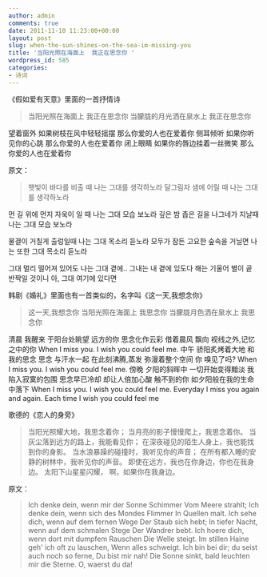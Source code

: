```yaml
---
author: admin
comments: true
date: 2011-11-10 11:23:00+00:00
layout: post
slug: when-the-sun-shines-on-the-sea-im-missing-you
title: '当阳光照在海面上  我正在思念你 '
wordpress_id: 585
categories:
- 诗词
---
```


《假如爱有天意》里面的一首抒情诗


> 当阳光照在海面上
我正在思念你
当朦胧的月光洒在泉水上
我正在思念你

望着窗外
如果树枝在风中轻轻摇摆
那么你爱的人也在爱着你
侧耳倾听
如果你听见你的心跳
那么你爱的人也在爱着你
闭上眼睛
如果你的唇边挂着一丝微笑
那么你爱的人也在爱着你



原文：


> 햇빛이 바다를 비출 때
나는 그대를 생각하노라
달그림자 샘에 어릴 때
나는 그대를 생각하노라

먼 길 위에 먼지 자욱이 일 때
나는 그대 모습 보노라
깊은 밤 좁은 길을 나그네가 지날때
나는 그대 모습 보노라

물결이 거칠게 출렁일때
나는 그대 목소리 듣노라
모두가 잠든 고요한 숲속을 거닐면
나는 또한 그대 목소리 듣노라

그대 멀리 떨어져 있어도 나는 그대 곁에..
그내는 내 곁에 있도다
해는 기울어 별이 곹 반짝일 것이니
아, 그대 여기에 있다면


韩剧《婚礼》里面也有一首类似的，名字叫《这一天,我想念你》


> 这一天,我想念你
当阳光照在海面上
我思念你
当朦胧月色洒在泉水上
我思念你

清晨
我醒来
于阳台处眺望
远方的你
思念化作云彩
借着晨风
飘向
视线之外,记忆之中的你
When I miss you.
I wish you could feel me.
中午
骄阳炙烤着大地
和我的思念
思念
与汗水一起
在此刻沸腾,蒸发
弥漫着整个空间
你
嗅见了吗?
When I miss you.
I wish you could feel me.
傍晚
夕阳的斜晖中
一切开始变得黯淡
我陷入寂寞的包围
思念早已冷却
却让人倍加心酸
触不到的你
如夕阳般在我的生命中落下
When I miss you.
I wish you could feel me.
Everyday I miss you again and again.
Each time I wish you could feel me


歌德的《恋人的身旁》


> 当阳光照耀大地，我思念着你；
当月亮的影子慢慢爬上，我思念着你。
当灰尘落到远方的路上，我能看见你；
在深夜碰见的陌生人身上，我也能找到你的身影。
当水浪暴躁的碰撞时，我听见你的声音；
在所有都入睡的安静的树林中，我听见你的声音。
即使在远方，我也在你身边，你也在我身边。
太阳下山星星闪耀，
啊，如果你在我身边。


原文：


> Ich denke dein,
wenn mir der Sonne Schimmer Vom Meere strahlt;
Ich denke dein,
wenn sich des Mondes Flimmer In Quellen malt.
Ich sehe dich,
wenn auf dem fernen Wege Der Staub sich hebt;
In tiefer Nacht,
wenn auf dem schmalen Stege Der Wandrer bebt. Ich hoere dich,
wenn dort mit dumpfem Rauschen Die Welle steigt. Im stillen Haine geh' ich oft zu lauschen,
Wenn alles schweigt.
Ich bin bei dir;
du seist auch noch so ferne, Du bist mir nah!
Die Sonne sinkt, bald leuchten mir die Sterne.
O, waerst du da!
